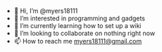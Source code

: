 - 👋 Hi, I’m @myers18111
- 👀 I’m interested in programming and gadgets
- 🌱 I’m currently learning how to set up a wiki
- 💞️ I’m looking to collaborate on nothing right now
- 📫 How to reach me myers18111@gmail.com

<!---
myers18111/myers18111 is a ✨ special ✨ repository because its `README.md` (this file) appears on your GitHub profile.
You can click the Preview link to take a look at your changes.
--->
